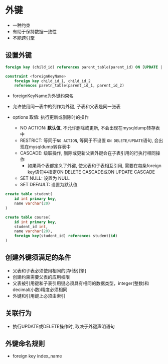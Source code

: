 # 外键

- 一种约束
- 有助于保持数据一致性
- 不能跨[引擎](MySQL_Engine.md)

## 设置外键 

```sql
foreign key (child_id) references parent_table(parent_id) ON [UPDATE | DELETE] [options]
```

```sql
constraint <foreignKeyName> 
    foreign key child_id_1, child_id_2 
    references paretn_table(parent_id_1, parent_id_2)
```

- foreignKeyName为外键约束名

- 允许使用同一表中的列作为外键, 子表和父表是同一张表
- options 取值: 执行更新或删除时的操作
    - NO ACTION: **默认值**, 不允许删除或更新, 不会出现在mysqldump转存表中
    - RESTRICT: 等同于`NO ACTION`, 等同于不设置 `ON DELETE/UPDATE`语句, 会出现在mysqldump转存表中
    - CASCADE: 级联操作, 删除或更新父表外键会在子表引用的行执行相同操作
      - 如果两个表都定义了外键, 使父表和子表相互引用, 需要在每条foreign key语句中指定ON DELETE CASCADE或ON UPDATE CASCADE
    - SET NULL: 设置为 NULL
    - SET DEFAULT: 设置为默认值

```sql
create table student(
    id int primary key,
    name varchar(20)
)
```

```sql
create table course(
    id int primary key,
    student_id int,
    name varchar(20),
    foreign key(student_id) references student(id)
)
```

## 创建外键须满足的条件

- 父表和子表必须使用相同的[存储引擎]
- 创建约束需要父表的应用权限
- 父表被引用键和子表引用键必须具有相同的数据类型，integer(整数)和decimal(小数)精度必须相同
- 外键和引用键上必须由索引

## 关联行为

- 执行UPDATE或DELETE操作时, 取决于外键声明语句


## 外键命名规则 

- foreign key index_name